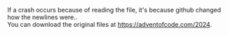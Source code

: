 If a crash occurs because of reading the file, it's because github changed how the newlines were.. \
You can download the original files at https://adventofcode.com/2024.
